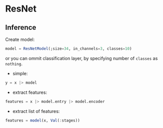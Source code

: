 # ResNet

## Inference

Create model:

```julia
model = ResNetModel(;size=34, in_channels=3, classes=10)
```

or you can ommit classification layer,
by specifying number of `classes` as `nothing`.

- simple:

```julia
y = x |> model
```

- extract features:

```julia
features = x |> model.entry |> model.encoder
```

- extract list of features:

```julia
features = model(x, Val(:stages))
```
